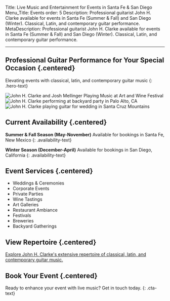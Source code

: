 Title: Live Music and Entertainment for Events in Santa Fe & San Diego
Menu_Title: Events
order: 5
Description: Professional guitarist John H. Clarke available for events in Santa Fe (Summer & Fall) and San Diego (Winter). Classical, Latin, and contemporary guitar performance.
MetaDescription: Professional guitarist John H. Clarke available for events in Santa Fe (Summer & Fall) and San Diego (Winter). Classical, Latin, and contemporary guitar performance.

---

## Professional Guitar Performance for Your Special Occasion {.centered}

Elevating events with classical, latin, and contemporary guitar music
{: .hero-text}

<div class="photo-grid">
    <picture>
        <source srcset="/images/art-and-wine-festival.webp" type="image/webp">
        <img src="/images/art-and-wine-festival.jpg" alt="John H. Clarke and Josh Mellinger Playing Music at Art and Wine Festival" />
    </picture>
    <picture>
        <source srcset="/images/backyard-party.webp" type="image/webp">
        <img src="/images/backyard-party.jpeg" alt="John H. Clarke performing at backyard party in Palo Alto, CA" />
    </picture>
    <picture>
        <source srcset="/images/wedding-guitar-1.webp" type="image/webp">
        <img src="/images/wedding-guitar-1.jpg" alt="John H. Clarke playing guitar for wedding in Santa Cruz Mountains" />
    </picture>
</div>

## Current Availability {.centered}

**Summer & Fall Season (May-November)**
Available for bookings in Santa Fe, New Mexico
{: .availability-text}

**Winter Season (December-April)**
Available for bookings in San Diego, California
{: .availability-text}

## Event Services {.centered}

<ul class="event-services-list">
    <li>Weddings & Ceremonies</li>
    <li>Corporate Events</li>
    <li>Private Parties</li>
    <li>Wine Tastings</li>
    <li>Art Galleries</li>
    <li>Restaurant Ambiance</li>
    <li>Festivals</li>
    <li>Breweries</li>
    <li>Backyard Gatherings</li>
</ul>

## View Repertoire {.centered}
<a href="/repetoire.html">Explore John H. Clarke's extensive repertoire of classical, latin, and contemporary guitar music.</a>

## Book Your Event {.centered}

Ready to enhance your event with live music? Get in touch today.
{: .cta-text}

<div id="gigsalad_quote_widget"></div>

<script>
    var gscqForm;
    (function(d,t) {
        var s=d.createElement(t),
        options={
            path:'230147',
            maxWidth:'100%'
        };
        s.src='https://www.gigsalad.com/js/quote_widget.min.js';
        s.onload=s.onreadystatechange=function(){
            var rs=this.readyState;
            if(rs)if(rs!='complete')if(rs!='loaded')return;
            try{
                gscqForm=new GsContactForm();
                gscqForm.initialize(options);
                gscqForm.display();
            }catch(e){}
        };
        var scr=d.getElementsByTagName(t)[0],
        par=scr.parentNode;
        par.insertBefore(s,scr);
    })(document,'script');
</script>

